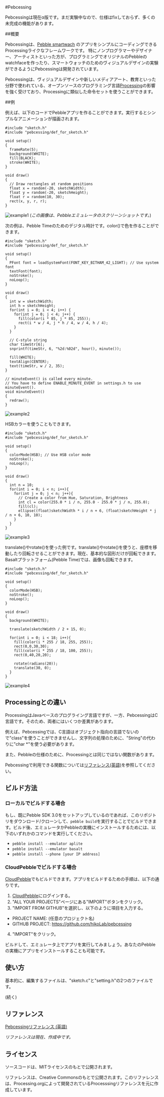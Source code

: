 #Pebcessing

Pebcessingは現在α版です。まだ実験中なので、仕様はfixしておらず、多くの未完成の機能があります。

##概要

Pebcessingは、[Pebble smartwach](https://getpebble.com/ "Pebble") のアプリをシンプルにコーディングできるProcessingライクなフレームワークです。
特にノンプログラマーやデザイナー、アーティストといった方が、プログラミングでオリジナルのPebbleのwatchfaceを作ったり、スマートウォッチのためのヴィジュアルデザインの実験ができるようにPebcessingは開発されています。

Pebcessingは、ヴィジュアルデザインや新しいメディアアート、教育といった分野で使われている、オープンソースのプログラミング言語[Processing](https://processing.org/ "Processing")の影響を強く受けており、Processingに類似した命令セットを使うことができます。


##例

例えば、以下のコードでPebbleアプリを作ることができます。実行するとシンプルなアニメーションが描画されます。

```Processing
#include "sketch.h"
#include "pebcessing/def_for_sketch.h"

void setup()
{
  frameRate(5);
  background(WHITE);
  fill(BLACK);
  stroke(WHITE);
}

void draw()
{
  // Draw rectangles at random positions
  float x = random(-20, sketchWidth);
  float y = random(-20, sketchHeight);
  float r = random(10, 30);
  rect(x, y, r, r);
}
```
![example1](https://raw.githubusercontent.com/hikoLab/pebcessing/images/images/screenshot_random_rect.png) (*この画像は、Pebbleエミュレータのスクリーンショットです。*)

次の例は、Pebble Timeのためのデジタル時計です。color()で色を作ることができます。

```Processing
#include "sketch.h"
#include "pebcessing/def_for_sketch.h"

void setup()
{
  PFont font = loadSystemFont(FONT_KEY_BITHAM_42_LIGHT); // Use system font
  textFont(font);
  noStroke();
  noLoop();
}

void draw()
{
  int w = sketchWidth;
  int h = sketchHeight;
  for(int i = 0; i < 4; i++) {
    for(int j = 0; j < 4; j++) {
      fill(color(i * 85, j * 85, 255));
      rect(i * w / 4, j * h / 4, w / 4, h / 4);
    }
  }

  // C-style string
  char timeStr[6];
  snprintf(timeStr, 6, "%2d:%02d", hour(), minute());

  fill(WHITE);
  textAlign(CENTER);
  text(timeStr, w / 2, 35);
}

// minuteEvent() is called every minute.
// You have to define ENABLE_MINUTE_EVENT in settings.h to use minuteEvent().
void minuteEvent()
{
  redraw();
}
```
![example2](https://github.com/hikoLab/pebcessing/blob/images/images/screenshot_digital_watch.png)

HSBカラーを使うこともできます。

```Processing
#include "sketch.h"
#include "pebcessing/def_for_sketch.h"

void setup()
{
  colorMode(HSB); // Use HSB color mode
  noStroke();
  noLoop();
}

void draw()
{
  int n = 10;
  for(int i = 0; i < n; i++){
    for(int j = 0; j < n; j++){
      // Create a color from Hue, Saturation, Brightness
      int cl = color(255.0 * i / n, 255.0 - 255.0 * j / n, 255.0); 
      fill(cl);
      ellipse((float)sketchWidth * i / n + 6, (float)sketchHeight * j / n + 6, 10, 10);
    }
  }
}
```
![example3](https://github.com/hikoLab/pebcessing/blob/images/images/screenshot_hsb_ex.png)

translate()やrotate()を使った例です。translate()やrotate()を使うと、座標を移動したり回転させることができます。現在、基本的な図形だけが回転できます。Basaltプラットフォーム(Pebble Time)では、画像も回転できます。

```Processing
#include "sketch.h"
#include "pebcessing/def_for_sketch.h"

void setup()
{
  colorMode(HSB);
  noStroke();
  noLoop();
}

void draw()
{
  background(WHITE);

  translate(sketchWidth / 2 + 15, 0);

  for(int i = 0; i < 18; i++){
    fill(color(i * 255 / 18, 255, 255));
    rect(0,0,30,30);
    fill(color(i * 255 / 18, 100, 255));
    rect(0,40,20,20);

    rotate(radians(20));
    translate(30, 0);
  }
}
```
![example4](https://github.com/hikoLab/pebcessing/blob/images/images/screenshot_rotate_ex.png)


## Processingとの違い

ProcessingはJavaベースのプログライング言語ですが、一方、PebcessingはC言語です。そのため、両者にはいくつか差異があります。

例えば、Pebcessingでは、C言語はオブジェクト指向の言語でないので"class"を使うことができませんし、文字列の処理のために、"String"の代わりに"char *"を使う必要があります。

また、Pebbleの仕様のために、Processingとは同じではない関数があります。

Pebcessingで利用できる関数については[リファレンス(英語)](http://hikolab.github.io/pebcessing/index.html "Pebcessing Reference")を参照してください。

## ビルド方法

### ローカルでビルドする場合

もし、既にPebble SDK 3.0をセットアップしているのであれば、このリポジトリをダウンロード/クローンして、`pebble build`を実行することでビルドできます。ビルド後、エミュレータかPebbleの実機にインストールするためには、以下のいずれかのコマンドを実行してください。
* `pebble install --emulator aplite`
* `pebble install --emulator basalt`
* `pebble install --phone [your IP address]`

### CloudPebbleでビルドする場合

[CloudPebble](https://cloudpebble.net/ "CloudPebble")でもビルドできます。アプリをビルドするための手順は、以下の通りです。

1. [CloudPebble](https://cloudpebble.net/ "CloudPebble")にログインする。
2. "ALL YOUR PROJECTS"ページにある"IMPORT"ボタンをクリック。
3. "IMPORT FROM GITHUB"を選択し、以下のように項目を入力する。
  * PROJECT NAME: (任意のプロジェクト名)
  * GITHUB PROJECT: https://github.com/hikoLab/pebcessing
4. "IMPORT"をクリック。

ビルドして、エミュレータ上でアプリを実行してみましょう。あなたのPebbleの実機にアプリをインストールすることも可能です。

## 使い方

基本的に、編集するファイルは、"sketch.c"と"setting.h"の2つのファイルです。

(続く)

## リファレンス

[Pebcessingリファレンス (英語)](http://hikolab.github.io/pebcessing/index.html "Pebcessing Reference")

*リファレンスは現在、作成中です。*

## ライセンス

ソースコードは、MITライセンスのもとで公開されます。

リファレンスは、Creative Commonsのもとで公開されます。このリファレンスは、Processing.orgによって開発されているProcesssingリファレンスを元に作成しています。
